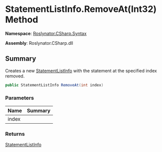 # StatementListInfo\.RemoveAt\(Int32\) Method

**Namespace**: [Roslynator.CSharp.Syntax](../../README.md)

**Assembly**: Roslynator\.CSharp\.dll

## Summary

Creates a new [StatementListInfo](../README.md) with the statement at the specified index removed\.

```csharp
public StatementListInfo RemoveAt(int index)
```

### Parameters

| Name | Summary |
| ---- | ------- |
| index | |

### Returns

[StatementListInfo](../README.md)

